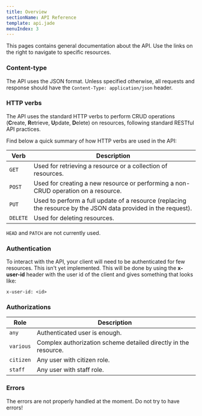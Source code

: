 ```yaml
---
title: Overview
sectionName: API Reference
template: api.jade
menuIndex: 3
---
```


This pages contains general documentation about the API. Use the links on the
right to navigate to specific resources.

### Content-type

The API uses the JSON format. Unless specified otherwise, all requests and
response should have the `Content-Type: application/json` header.

### HTTP verbs

The API uses the standard HTTP verbs to perform CRUD operations (**C**reate,
**R**etrieve, **U**pdate, **D**elete) on resources, following standard RESTful
API practices.

Find below a quick summary of how HTTP verbs are used in the API:

| Verb     | Description |
|----------|--------
| `GET`    | Used for retrieving a resource or a collection of resources.
| `POST`   | Used for creating a new resource or performing a non-CRUD operation on a resource.
| `PUT`    | Used to perform a full update of a resource (replacing the resource by the JSON data provided in the request).
| `DELETE` | Used for deleting resources.

`HEAD` and `PATCH` are not currently used.

### Authentication

To interact with the API, your client will need to be authenticated for few resources. This isn't yet implemented. This will be done by using the **x-user-id** header with the user id of the client and gives something that looks like:

	x-user-id: <id>

### Authorizations

| Role      | Description |
|-----------|--------
| `any`     | Authenticated user is enough.
| `various` | Complex authorization scheme detailed directly in the resource.
| `citizen` | Any user with citizen role.
| `staff`   | Any user with staff role.

### Errors

The errors are not properly handled at the moment. Do not try to have errors!
